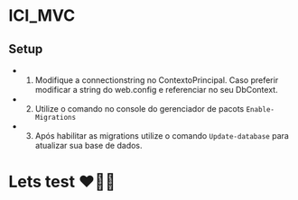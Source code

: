 # ICI_MVC

## Setup 

- 1. Modifique a connectionstring no ContextoPrincipal. Caso preferir modificar a string do web.config e referenciar no seu DbContext.
- 2. Utilize o comando no console do gerenciador de pacots `Enable-Migrations`
- 3. Após habilitar as migrations utilize o comando `Update-database` para atualizar sua base de dados.

# Lets test ❤️‍🔥🚀
